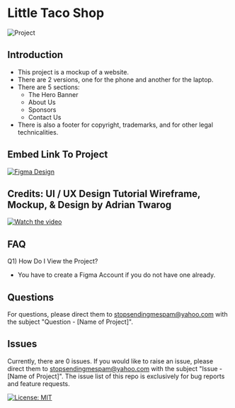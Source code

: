 # Little Taco Shop

![Project](https://img.shields.io/badge/Project-lightorange)

## Introduction
* This project is a mockup of a website.
* There are 2 versions, one for the phone and another for the laptop.
* There are 5 sections:
    * The Hero Banner
    * About Us
    * Sponsors
    * Contact Us
* There is also a footer for copyright, trademarks, and for other legal technicalities.

## Embed Link To Project
[![Figma Design](https://i.imgur.com/I6i8VdW.png)](https://www.figma.com/design/Qix67C8V4ghKkBHk6Y5Ih3/FreeCodeCamp%3A-UI%2FUX-Design-Tutorial?node-id=0-1&t=5XAgg9goYSPvA78A-0)

## Credits: UI / UX Design Tutorial Wireframe, Mockup, & Design by Adrian Twarog
[![Watch the video](https://img.youtube.com/vi/c9Wg6Cb_YlU/0.jpg)](https://www.youtube.com/watch?v=c9Wg6Cb_YlU)

## FAQ
Q1) How Do I View the Project?<br>
* You have to create a Figma Account if you do not have one already.

## Questions
For questions, please direct them to stopsendingmespam@yahoo.com with the subject "Question - [Name of Project]".

## Issues
Currently, there are 0 issues. 
If you would like to raise an issue, please direct them to stopsendingmespam@yahoo.com with the subject "Issue - [Name of Project]".
The issue list of this repo is exclusively for bug reports and feature requests.

[![License: MIT](https://img.shields.io/badge/License-MIT%202024-orange.svg)](https://opensource.org/license/mit)
